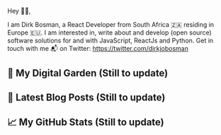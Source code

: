 Hey 👋🏻,

I am Dirk Bosman, a React Developer from South Africa 🇿🇦 residing in Europe 🇪🇺. I am interested in, write about and develop (open source) software solutions for and with JavaScript, ReactJs and Python. Get in touch with me 📬 on Twitter: https://twitter.com/dirkjobosman

## 🌳 My Digital Garden (Still to update)

## 📕 Latest Blog Posts (Still to update)

## &#x1f4c8; My GitHub Stats (Still to update)


